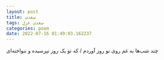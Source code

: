 ```yaml
---
layout: post
title: سعدی
tags: سعدی غزل
categories: poem
date: 2022-07-16 01:49:03.162237
---
```


چند شب‌ها به غم روی تو روز آوردم / که تو یک روز نپرسیده و ننواخته‌ای